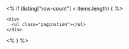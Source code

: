 <% if (listing["row-count"] < items.length) { %>

```{=html}
<div>
  <ul class="pagination"></ul>
</div>
```

<% } %>

